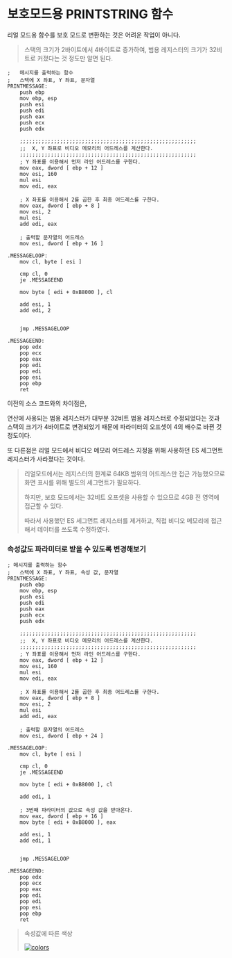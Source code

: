 # 보호모드용 PRINTSTRING 함수

리얼 모드용 함수를 보호 모드로 변환하는 것은 어려운 작업이 아니다.

> 스택의 크기가 2바이트에서 4바이트로 증가하여,
> 범용 레지스터의 크기가 32비트로 커졌다는 것 정도만 알면 된다.

```assembly
; 	메시지를 출력하는 함수
;	스택에 X 좌표, Y 좌표, 문자열
PRINTMESSAGE:
	push ebp
	mov ebp, esp
	push esi
	push edi
	push eax
	push ecx
	push edx
	
	;;;;;;;;;;;;;;;;;;;;;;;;;;;;;;;;;;;;;;;;;;;;;;;;;;;;;;;;;
	;;	X, Y 좌표로 비디오 메모리의 어드레스를 계산한다.
	;;;;;;;;;;;;;;;;;;;;;;;;;;;;;;;;;;;;;;;;;;;;;;;;;;;;;;;;;
	; Y 좌표를 이용해서 먼저 라인 어드레스를 구한다.
	mov eax, dword [ ebp + 12 ]
	mov esi, 160
	mul esi
	mov edi, eax
	
	; X 좌표를 이용해서 2를 곱한 후 최종 어드레스를 구한다.
	mov eax, dword [ ebp + 8 ]
	mov esi, 2
	mul esi
	add edi, eax
	
	; 출력할 문자열의 어드레스
	mov esi, dword [ ebp + 16 ]
	
.MESSAGELOOP:
	mov cl, byte [ esi ]
	
	cmp cl, 0
	je .MESSAGEEND
	
	mov byte [ edi + 0xB8000 ], cl
	
	add esi, 1
	add edi, 2
	
	
	jmp .MESSAGELOOP
	
.MESSAGEEND:
	pop edx
	pop ecx
	pop eax
	pop edi
	pop edi
	pop esi
	pop ebp
	ret
```

이전의 소스 코드와의 차이점은,

연산에 사용되는 범용 레지스터가 대부분 32비트 범용 레지스터로 수정되었다는 것과
스택의 크기가 4바이트로 변경되었기 때문에 파라미터의 오프셋이 4의 배수로 바뀐 것 정도이다.

또 다른점은 리얼 모드에서 비디오 메모리 어드레스 지정을 위해 사용하던 ES 세그먼트 레지스터가 사라졌다는 것이다.

> 리얼모드에서는 레지스터의 한계로 64KB 범위의 어드레스만 접근 가능했으므로 
> 화면 표시를 위해 별도의 세그먼트가 필요하다.
>
> 하지만, 보호 모드에서는 32비트 오프셋을 사용할 수 있으므로 4GB 전 영역에 접근할 수 있다.
>
> 따라서 사용했던 ES 세그먼트 레지스터를 제거하고,
> 직접 비디오 메모리에 접근해서 데이터를 쓰도록 수정하였다. 



### 속성값도 파라미터로 받을 수 있도록 변경해보기

```assembly
; 메시지를 출력하는 함수
;	스택에 X 좌표, Y 좌표, 속성 값, 문자열
PRINTMESSAGE:
	push ebp
	mov ebp, esp
	push esi
	push edi
	push eax
	push ecx
	push edx
	
	;;;;;;;;;;;;;;;;;;;;;;;;;;;;;;;;;;;;;;;;;;;;;;;;;;;;;;;;;
	;;	X, Y 좌표로 비디오 메모리의 어드레스를 계산한다.
	;;;;;;;;;;;;;;;;;;;;;;;;;;;;;;;;;;;;;;;;;;;;;;;;;;;;;;;;;
	; Y 좌표를 이용해서 먼저 라인 어드레스를 구한다.
	mov eax, dword [ ebp + 12 ]
	mov esi, 160
	mul esi
	mov edi, eax
	
	; X 좌표를 이용해서 2를 곱한 후 최종 어드레스를 구한다.
	mov eax, dword [ ebp + 8 ]
	mov esi, 2
	mul esi
	add edi, eax
	
	; 출력할 문자열의 어드레스
	mov esi, dword [ ebp + 24 ]
	
.MESSAGELOOP:
	mov cl, byte [ esi ]
	
	cmp cl, 0
	je .MESSAGEEND
	
	mov byte [ edi + 0xB8000 ], cl
	
	add edi, 1
	
	; 3번째 파라미터의 값으로 속성 값을 받아온다.
	mov eax, dword [ ebp + 16 ]
	mov byte [ edi + 0xB8000 ], eax
	
	add esi, 1
	add edi, 1
	
	
	jmp .MESSAGELOOP
	
.MESSAGEEND:
	pop edx
	pop ecx
	pop eax
	pop edi
	pop edi
	pop esi
	pop ebp
	ret
```

> 속성값에 따른 색상
>
> [![colors](http://xlogicx.net/wp-content/uploads/2016/08/colors.png)](http://xlogicx.net/wp-content/uploads/2016/08/colors.png)